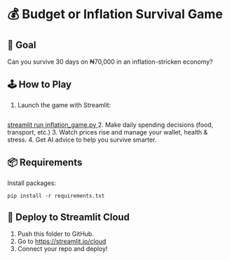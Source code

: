 # 💰 Budget or Inflation Survival Game

## 🎯 Goal
Can you survive 30 days on ₦70,000 in an inflation-stricken economy?

## 🕹️ How to Play
1. Launch the game with Streamlit:
   ```
[   streamlit run inflation_game.py
](https://budgetsurvivalgame-vp9gqp3ykkmgylc3otvmfr.streamlit.app/)
2. Make daily spending decisions (food, transport, etc.)
3. Watch prices rise and manage your wallet, health & stress.
4. Get AI advice to help you survive smarter.

## 📦 Requirements
Install packages:
```
pip install -r requirements.txt
```

## 🚀 Deploy to Streamlit Cloud
1. Push this folder to GitHub.
2. Go to https://streamlit.io/cloud
3. Connect your repo and deploy!
